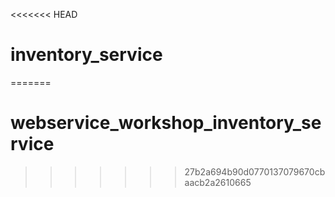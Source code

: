 <<<<<<< HEAD
# inventory_service
=======
# webservice_workshop_inventory_service
>>>>>>> 27b2a694b90d0770137079670cbaacb2a2610665
